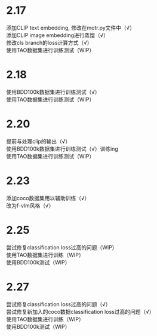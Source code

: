 # 2.17
添加CLIP text embedding, 修改在motr.py文件中（√）<br/>
添加CLIP image embedding进行蒸馏（√）<br/>
修改cls branch的loss计算方式（√）<br/>
使用TAO数据集进行训练测试（WIP）

# 2.18
使用BDD100k数据集进行训练测试（√）<br/>
使用TAO数据集进行训练测试（WIP）<br/>

# 2.20
提前与处理clip的输出（√）<br/>
使用BDD100k数据集进行训练测试（√）训练ing<br/>
使用TAO数据集进行训练测试（WIP）<br/>

# 2.23
添加coco数据集用以辅助训练（√）<br/>
改为f-vlm风格（√）<br/>

# 2.25
尝试修复classification loss过高的问题（WIP）<br/>
使用TAO数据集进行训练（WIP）<br/>
使用BDD100k测试（WIP）<br/>

# 2.27
尝试修复classification loss过高的问题（√）<br/>
尝试修复新加入的coco数据classification loss过高的问题（√）<br/>
使用TAO数据集进行训练（WIP）<br/>
使用BDD100k测试（WIP）<br/>
